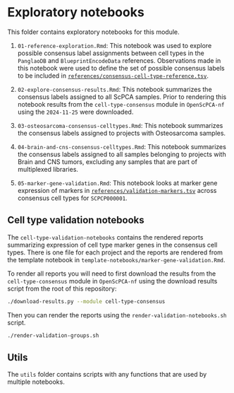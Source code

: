 # Exploratory notebooks

This folder contains exploratory notebooks for this module.

1. `01-reference-exploration.Rmd`: This notebook was used to explore possible consensus label assignments between cell types in the `PanglaoDB` and `BlueprintEncodeData` references.
Observations made in this notebook were used to define the set of possible consensus labels to be included in [`references/consensus-cell-type-reference.tsv`](../references/consensus-cell-type-reference.tsv).

2. `02-explore-consensus-results.Rmd`: This notebook summarizes the consensus labels assigned to all ScPCA samples.
Prior to rendering this notebook results from the `cell-type-consensus` module in `OpenScPCA-nf` using the `2024-11-25` were downloaded.

3. `03-osteosarcoma-consensus-celltypes.Rmd`: This notebook summarizes the consensus labels assigned to projects with Osteosarcoma samples.

4. `04-brain-and-cns-consensus-celltypes.Rmd`: This notebook summarizes the consensus labels assigned to all samples belonging to projects with Brain and CNS tumors, excluding any samples that are part of multiplexed libraries.

5. `05-marker-gene-validation.Rmd`: This notebook looks at marker gene expression of markers in [`references/validation-markers.tsv`](../references/validation-markers.tsv) across consensus cell types for `SCPCP000001`.

## Cell type validation notebooks

The `cell-type-validation-notebooks` contains the rendered reports summarizing expression of cell type marker genes in the consensus cell types.
There is one file for each project and the reports are rendered from the template notebook in `template-notebooks/marker-gene-validation.Rmd`.

To render all reports you will need to first download the results from the `cell-type-consensus` module in `OpenScPCA-nf` using the download results script from the root of this repository:

```sh
./download-results.py --module cell-type-consensus
```

Then you can render the reports using the `render-validation-notebooks.sh` script.

```sh
./render-validation-groups.sh
```

## Utils

The `utils` folder contains scripts with any functions that are used by multiple notebooks.
